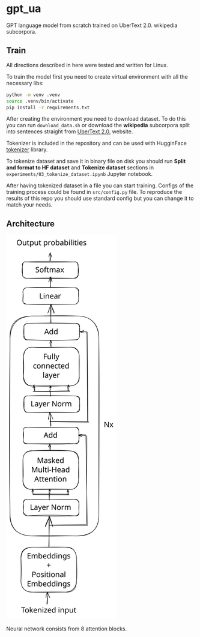 # gpt_ua

GPT language model from scratch trained on UberText 2.0. wikipedia subcorpora.

## Train
All directions described in here were tested and written for Linux.

To train the model first you need to create virtual environment with all the necessary libs:
```sh
python -m venv .venv
source .venv/bin/activate
pip install -r requirements.txt
```

After creating the environment you need to download dataset. 
To do this you can run `download_data.sh` or download the **wikipedia** subcorpora split into sentences straight 
from [UberText 2.0.](https://lang.org.ua/en/ubertext/) website.

Tokenizer is included in the repository and can be used with 
HugginFace [tokenizer](https://huggingface.co/docs/transformers/main_classes/tokenizer) library.

To tokenize dataset and save it in binary file on disk you should run **Split and format to HF dataset** and 
**Tokenize dataset** sections in `experiments/03_tokenize_dataset.ipynb` Jupyter notebook. 

After having tokenized dataset in a file you can start training. Configs of the training process could be found in 
`src/config.py` file. To reproduce the results of this repo you should use standard config but you can change it 
to match your needs.

## Architecture 
  <img src="./gpt_illustration.svg">

Neural network consists from 8 attention blocks.
